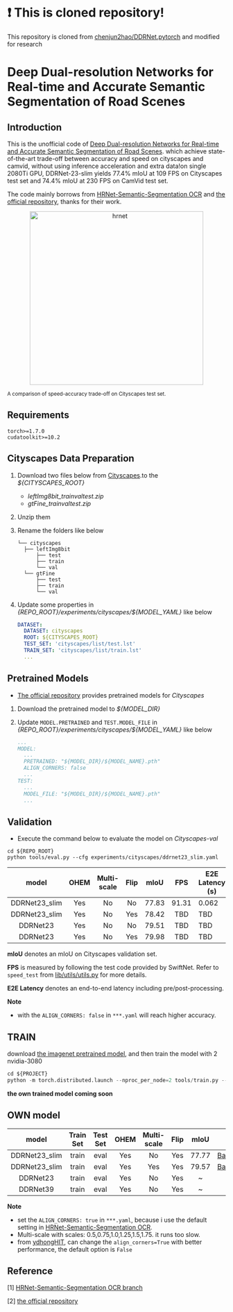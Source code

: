 # ❗ This is cloned repository!

This repository is cloned from [chenjun2hao/DDRNet.pytorch](https://github.com/chenjun2hao/DDRNet.pytorch) and modified for research

# Deep Dual-resolution Networks for Real-time and Accurate Semantic Segmentation of Road Scenes

## Introduction
This is the unofficial code of [Deep Dual-resolution Networks for Real-time and Accurate Semantic Segmentation of Road Scenes](https://arxiv.org/pdf/2101.06085.pdf). which achieve state-of-the-art trade-off between accuracy and speed on cityscapes and camvid, without using inference acceleration and extra data!on single 2080Ti GPU, DDRNet-23-slim yields 77.4% mIoU at 109 FPS on Cityscapes test set and 74.4% mIoU at 230 FPS on CamVid test set.

The code mainly borrows from [HRNet-Semantic-Segmentation OCR](https://github.com/HRNet/HRNet-Semantic-Segmentation/tree/HRNet-OCR) and [the official repository](https://github.com/ydhongHIT/DDRNet), thanks for their work.


<!-- ![](figures/ddrnet.png) -->
<figure>
  <text-align: center;>
  <center>
  <img src="./figures/ddrnet.png" alt="hrnet" title="" width="400" height="400" />
  </center>
</figcaption>
</figure>
<sup>A  comparison  of  speed-accuracy  trade-off  on  Cityscapes  test  set.</sup>

## Requirements

```
torch>=1.7.0
cudatoolkit>=10.2
```

## Cityscapes Data Preparation

1. Download two files below from [Cityscapes](https://www.cityscapes-dataset.com/).to the *\${CITYSCAPES_ROOT}*

   * *leftImg8bit_trainvaltest.zip*
   * *gtFine_trainvaltest.zip*

2. Unzip them

3. Rename the folders like below

   ```
   └── cityscapes
     ├── leftImg8bit
         ├── test
         ├── train
         └── val
     └── gtFine
         ├── test
         ├── train
         └── val
   ```

4. Update some properties in *{REPO_ROOT}/experiments/cityscapes/${MODEL_YAML}* like below

   ```yaml
   DATASET:
     DATASET: cityscapes
     ROOT: ${CITYSCAPES_ROOT}
     TEST_SET: 'cityscapes/list/test.lst'
     TRAIN_SET: 'cityscapes/list/train.lst'
     ...
   ```

## Pretrained Models

* [The official repository](https://github.com/ydhongHIT/DDRNet) provides pretrained models for *Cityscapes* 

1. Download the pretrained model to *\${MODEL_DIR}*

2. Update `MODEL.PRETRAINED` and `TEST.MODEL_FILE` in *{REPO_ROOT}/experiments/cityscapes/${MODEL_YAML}* like below

   ```yaml
   ...
   MODEL:
     ...
     PRETRAINED: "${MODEL_DIR}/${MODEL_NAME}.pth"
     ALIGN_CORNERS: false
     ...
   TEST:
     ...
     MODEL_FILE: "${MODEL_DIR}/${MODEL_NAME}.pth"
     ...
   ```


## Validation

* Execute the command below to evaluate the model on *Cityscapes-val*

```
cd ${REPO_ROOT}
python tools/eval.py --cfg experiments/cityscapes/ddrnet23_slim.yaml
```

| model | OHEM | Multi-scale| Flip | mIoU | FPS | E2E Latency (s) | Link |
| :--: | :--: | :--: | :--: | :--: | :--: | ---- | ---- |
| DDRNet23_slim | Yes | No | No | 77.83 | 91.31 | 0.062 | [official](https://github.com/ydhongHIT/DDRNet) |
| DDRNet23_slim | Yes | No | Yes| 78.42 | TBD | TBD | [official](https://github.com/ydhongHIT/DDRNet) |
| DDRNet23      | Yes | No | No | 79.51 | TBD | TBD | [official](https://github.com/ydhongHIT/DDRNet) |
| DDRNet23      | Yes | No | Yes| 79.98 | TBD | TBD | [official](https://github.com/ydhongHIT/DDRNet) |

**mIoU** denotes an mIoU on Cityscapes validation set.

**FPS** is measured by following the test code provided by SwiftNet. Refer to `speed_test` from [lib/utils/utils.py](lib/utils/utils.py) for more details.

**E2E Latency** denotes an end-to-end latency including pre/post-processing.

**Note**

- with the `ALIGN_CORNERS: false` in `***.yaml` will reach higher accuracy.


## TRAIN

download [the imagenet pretrained model](https://github.com/ydhongHIT/DDRNet), and then train the model with 2 nvidia-3080

```python
cd ${PROJECT}
python -m torch.distributed.launch --nproc_per_node=2 tools/train.py --cfg experiments/cityscapes/ddrnet23_slim.yaml
```

**the own trained model coming soon**

## OWN model
| model | Train Set | Test Set | OHEM | Multi-scale| Flip | mIoU | Link |
| :--: | :--: | :--: | :--: | :--: | :--: | :--: | :--: |
| DDRNet23_slim | train | eval | Yes | No | Yes | 77.77 | [Baidu/password:it2s](https://pan.baidu.com/s/17pOOTc-HBG6TNf4k_cn4VA) |
| DDRNet23_slim | train | eval | Yes | Yes| Yes | 79.57 | [Baidu/password:it2s](https://pan.baidu.com/s/17pOOTc-HBG6TNf4k_cn4VA) |
| DDRNet23      | train | eval | Yes | No | Yes | ~ | None |
| DDRNet39      | train | eval | Yes | No | Yes | ~ | None |

**Note**
- set the `ALIGN_CORNERS: true` in `***.yaml`, because i use the default setting in [HRNet-Semantic-Segmentation OCR](https://github.com/HRNet/HRNet-Semantic-Segmentation/tree/HRNet-OCR).
- Multi-scale with scales: 0.5,0.75,1.0,1.25,1.5,1.75. it runs too slow.
- from [ydhongHIT](https://github.com/ydhongHIT), can change the `align_corners=True` with better performance, the default option is `False`

## Reference
[1] [HRNet-Semantic-Segmentation OCR branch](https://github.com/HRNet/HRNet-Semantic-Segmentation/tree/HRNet-OCR) 

[2] [the official repository](https://github.com/ydhongHIT/DDRNet)

